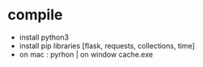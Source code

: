 # compile 
- install python3
- install pip libraries [flask, requests, collections, time]
- on mac : pyrhon | on window cache.exe
